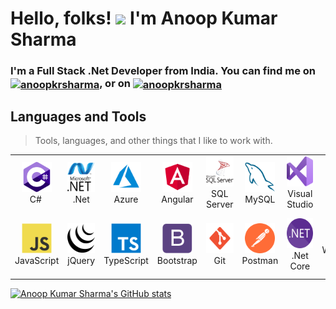 # Hello, folks! <img src="https://raw.githubusercontent.com/MartinHeinz/MartinHeinz/master/wave.gif" width="30px"> I'm Anoop Kumar Sharma

<h3 align="left">I'm a Full Stack .Net Developer from India. You can find me on <a href="https://twitter.com/anoopkrsharma" target="blank"><img align="center" src="https://raw.githubusercontent.com/rahuldkjain/github-profile-readme-generator/master/src/images/icons/Social/twitter.svg" alt="anoopkrsharma" height="20" width="30" /></a>, or on <a href="https://linkedin.com/in/anoopkrsharma" target="blank"><img align="center" src="https://raw.githubusercontent.com/rahuldkjain/github-profile-readme-generator/master/src/images/icons/Social/linked-in-alt.svg" alt="anoopkrsharma" height="15" width="25" /></a></h3>

<h2 align="left" id="AnoopKrSharma-Tools">Languages and Tools</h2>

> Tools, languages, and other things that I like to work with.

<table>
  <tr>
    <td align="center" width="96">
      <a href="#AnoopKrSharma-Tools">
        <img src="./Images/csharp.svg" width="48" height="48" alt="C#" />
      </a>
      <br>C#&nbsp;
    </td>
    <td align="center" width="96">
      <a href="#AnoopKrSharma-Tools">
        <img src="./Images/dotnet.svg" width="48" height="48" alt="DotNet" />
      </a>
      <br>.Net
    </td>
    <td align="center" width="96">
      <a href="#AnoopKrSharma-Tools">
        <img src="./Images/azure.svg" width="48" height="48" alt="Azure" />
      </a>
      <br>Azure
    </td>
    <td align="center" width="96">
      <a href="#AnoopKrSharma-Tools">
        <img src="./Images/angular.svg" width="48" height="48" alt="Angular" />
      </a>
      <br>Angular
    </td>
    <td align="center" width="96">
      <a href="#AnoopKrSharma-Tools">
        <img src="./Images/microsoftsqlserver.svg" width="48" height="48" alt="SQL Server" />
      </a>
      <br>SQL Server
    </td>
    <td align="center" width="96">
      <a href="#AnoopKrSharma-Tools">
        <img src="./Images/mysql.svg" width="48" height="48" alt="MySQL" />
      </a>
      <br>MySQL
    </td>
    <td align="center" width="96">
      <a href="#AnoopKrSharma-Tools" >
        <img src="./Images/visualstudio.svg" width="48" height="48" alt="Visual Studio" />
      </a>
      <br>Visual Studio
    </td>
    <td align="center" width="96">
      <a href="#AnoopKrSharma-Tools">
        <img src="./Images/html5.svg" width="48" height="48" alt="HTML" />
      </a>
      <br>HTML
    </td>
    <td align="center" width="96">
      <a href="#AnoopKrSharma-Tools">
        <img src="./Images/css.svg" width="48" height="48" alt="CSS" />
      </a>
      <br>CSS
    </td>
  </tr>
  <tr>
    <td align="center" width="96"> 
      <a href="#AnoopKrSharma-Tools" >
        <img src="./Images/javascript.svg" width="48" height="48" alt="Javascript" />
      </a>
      <br>JavaScript
    </td>
    <td align="center" width="96">
      <a href="#AnoopKrSharma-Tools" >
        <img src="./Images/jquery.svg" width="48" height="48" alt="jQuery" />
      </a>
      <br>jQuery
    </td>
    <td align="center"  width="96">
      <a href="#AnoopKrSharma-Tools">
        <img src="./Images/typescript.svg" width="48" height="48" alt="TypeScript" />
      </a>
      <br>TypeScript
    </td>
    <td align="center"  width="96">
      <a href="#AnoopKrSharma-Tools">
        <img src="./Images/bootstrap.svg" width="48" height="48" alt="Bootstrap" />
      </a>
      <br>Bootstrap
    </td>
    <td align="center" width="96">
      <a href="#AnoopKrSharma-Tools">
        <img src="./Images/git.svg" width="48" height="48" alt="Git" />
      </a>
      <br>Git
    </td>
    <td align="center"  width="96">
      <a href="#AnoopKrSharma-Tools">
        <img src="./Images/postman.svg" width="48" height="48" alt="postman" />
      </a>
      <br>Postman
    </td>
    <td align="center" width="96">
      <a href="#AnoopKrSharma-Tools" >
        <img src="./Images/dotnetcore.svg" width="48" height="48" alt="dotnetcore" />
      </a>
      <br>.Net Core
    </td>
    <td align="center" width="96">
      <a href="#AnoopKrSharma-Tools" >
        <img src="./Images/windowsserver.svg" width="48" height="48" alt="Windows Server IIS" />
      </a>
      <br>Windows Server IIS
    </td>
    <td align="center" width="96">
      <a href="#AnoopKrSharma-Tools" >
        <img src="./Images/photoshop.svg" width="48" height="48" alt="Photoshop" />
      </a>
      <br>Photoshop
    </td>
  </tr>
</table>


[![Anoop Kumar Sharma's GitHub stats](https://github-readme-stats.vercel.app/api?username=AnoopKrSharma)](https://github.com/AnoopKrSharma/github-readme-stats)

<!--
**AnoopKrSharma/AnoopKrSharma** is a ✨ _special_ ✨ repository because its `README.md` (this file) appears on your GitHub profile.

Here are some ideas to get you started:

- 🔭 I’m currently working on ...
- 🌱 I’m currently learning ...
- 👯 I’m looking to collaborate on ...
- 🤔 I’m looking for help with ...
- 💬 Ask me about ...
- 📫 How to reach me: ...
- 😄 Pronouns: ...
- ⚡ Fun fact: ...
-->
